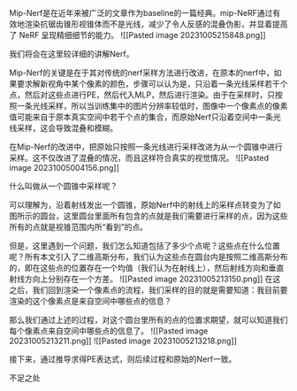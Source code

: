 Mip-Nerf是在近年来被广泛的文章作为baseline的一篇经典。mip-NeRF通过有效地渲染抗锯齿锥形视锥体而不是光线，减少了令人反感的混叠伪影，并显着提高了 NeRF 呈现精细细节的能力。
![[Pasted image 20231005215848.png]]

我们将会在这里较详细的讲解Nerf。

Mip-Nerf的关键是在于其对传统的nerf采样方法进行改进，在原本的nerf中，如果要求解新视角中某个像素的颜色，步骤可以认为是，只沿着一条光线采样若干个点，然后对这些点进行PE，然后代入MLP，然后进行渲染。由于在采样时，只按照一条光线采样，所以当训练集中的图片分辨率较低时，图像中一个像素点的像素值可能来自于原本真实空间中若干个点的集合，而原始Nerf只沿着空间中一条光线采样，这会导致混叠和模糊。

在Mip-Nerf的改进中，把原始只按照一条光线进行采样改进为从一个圆锥中进行采样。这不仅改进了混叠的情况，而且这样符合真实的视觉情况。
![[Pasted image 20231005004156.png]]

什么叫做从一个圆锥中采样呢？

可以理解为，沿着射线发出一个圆锥，原始Nerf中的射线上的采样点转变为了如图所示的圆台，这里圆台里面所有包含的点就是我们需要进行采样的点，因为这些所有的点就是视锥范围内所“看到”的点。

但是，这里遇到一个问题，我们怎么知道包括了多少个点呢？这些点在什么位置呢？所有本文引入了二维高斯分布，我们认为这些点在圆台内是按照二维高斯分布的，即在这些点的位置存在一个均值（我们认为在射线上），然后射线方向和垂直射线方向上分别存在一个方差。
![[Pasted image 20231005213150.png]]
在这之后，我们回到渲染一个像素点的流程，我们采样的目的就是需要知道：我目前要渲染的这个像素点是来自空间中哪些点的信息？

那么我们通过上述的过程，对这个圆台里所有的点的位置求期望，就可以知道我们每个像素点来自空间中哪些点的信息了。
![[Pasted image 20231005213211.png]]
![[Pasted image 20231005213218.png]]

接下来，通过推导求得PE表达式，则后续过程和原始的Nerf一致。

不足之处